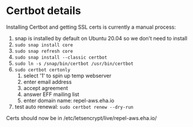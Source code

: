 # Certbot details

Installing Certbot and getting SSL certs is currently a manual process:
1. snap is installed by default on Ubuntu 20.04 so we don't need to install
1. `sudo snap install core`
1. `sudo snap refresh core`
1. `sudo snap install --classic certbot`
1. `sudo ln -s /snap/bin/certbot /usr/bin/certbot`
1. `sudo certbot certonly`
   1. select '1' to spin up temp webserver
   1. enter email address
   1. accept agreement
   1. answer EFF mailing list
   1. enter domain name: repel-aws.eha.io
1. test auto renewal: `sudo certbot renew --dry-run`

Certs should now be in /etc/letsencrypt/live/repel-aws.eha.io/
